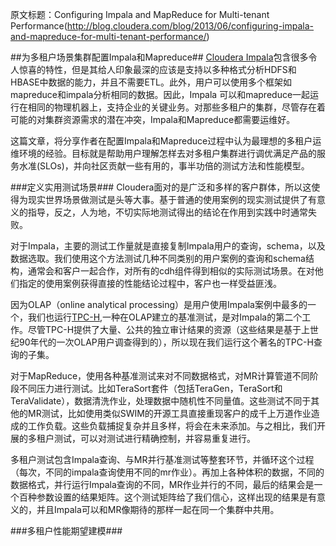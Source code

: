 原文标题：Configuring Impala and MapReduce for Multi-tenant Performance(http://blog.cloudera.com/blog/2013/06/configuring-impala-and-mapreduce-for-multi-tenant-performance/)

##为多租户场景集群配置Impala和Mapreduce##
[Cloudera Impala](http://blog.cloudera.com/blog/2013/05/cloudera-impala-1-0-its-here-its-real-its-already-the-standard-for-sql-on-hadoop/)包含很多令人惊喜的特性，但是其给人印象最深的应该是支持以多种格式分析HDFS和HBASE中数据的能力，并且不需要ETL。此外，用户可以使用多个框架如mapreduce和impala分析相同的数据。因此，Impala 可以和mapreduce一起运行在相同的物理机器上，支持企业的关键业务。对那些多租户的集群，尽管存在着可能的对集群资源需求的潜在冲突，Impala和Mapreduce都需要运维好。

这篇文章，将分享作者在配置Impala和Mapreduce过程中认为最理想的多租户运维环境的经验。目标就是帮助用户理解怎样去对多租户集群进行调优满足产品的服务水准(SLOs)，并向社区贡献一些有用的，事半功倍的测试方法和性能模型。


###定义实用测试场景###
Cloudera面对的是广泛和多样的客户群体，所以这使得为现实世界场景做测试是头等大事。基于普通的使用案例的现实测试提供了有意义的指导，反之，人为地，不切实际地测试得出的结论在作用到实践中时通常失败。

对于Impala，主要的测试工作量就是直接复制Impala用户的查询，schema，以及数据选取。我们使用这个方法测试几种不同类别的用户案例的查询和schema结构，通常会和客户一起合作，对所有的cdh组件得到相似的实际测试场景。在对他们指定的使用案例获得直接的性能结论过程中，客户也一样受益匪浅。

因为OLAP（online analytical processing）是用户使用Impala案例中最多的一个，我们也运行[TPC-H](http://www.tpc.org/tpch/),一种在OLAP建立的基准测试，是对Impala的第二个工作。尽管TPC-H提供了大量、公共的独立审计结果的资源（这些结果是基于上世纪90年代的一次OLAP用户调查得到的），所以现在我们运行这个著名的TPC-H查询的子集。

对于MapReduce，使用各种基准测试来对不同数据格式，对MR计算管道不同阶段不同压力进行测试。比如TeraSort套件（包括TeraGen，TeraSort和TeraValidate），数据清洗作业，处理数据中随机性不同量值。这些测试不同于其他的MR测试，比如使用类似SWIM的开源工具直接重现客户的成千上万道作业造成的工作负载。这些负载捕捉复杂并且多样，将会在未来添加。与之相比，我们开展的多租户测试，可以对测试进行精确控制，并容易重复进行。

多租户测试包含Impala查询、与MR并行基准测试等整套环节，并循环这个过程（每次，不同的impala查询使用不同的mr作业）。再加上各种体积的数据，不同的数据格式，并行运行Impala查询的不同，MR作业并行的不同，最后的结果会是一个百种参数设置的结果矩阵。这个测试矩阵给了我们信心，这样出现的结果是有意义的，并且Impala可以和MR像期待的那样一起在同一个集群中共用。

###多租户性能期望建模###
